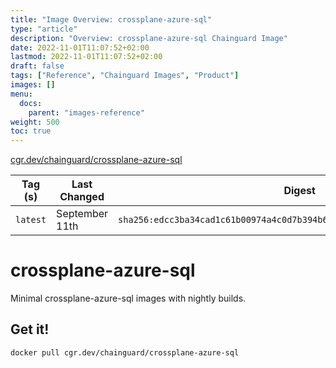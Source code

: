 ```yaml
---
title: "Image Overview: crossplane-azure-sql"
type: "article"
description: "Overview: crossplane-azure-sql Chainguard Image"
date: 2022-11-01T11:07:52+02:00
lastmod: 2022-11-01T11:07:52+02:00
draft: false
tags: ["Reference", "Chainguard Images", "Product"]
images: []
menu:
  docs:
    parent: "images-reference"
weight: 500
toc: true
---
```


[cgr.dev/chainguard/crossplane-azure-sql](https://github.com/chainguard-images/images/tree/main/images/crossplane-azure-sql)

| Tag (s)   | Last Changed   | Digest                                                                    |
|-----------|----------------|---------------------------------------------------------------------------|
|  `latest` | September 11th | `sha256:edcc3ba34cad1c61b00974a4c0d7b394b68027c46897c5945282e38478649b72` |

# crossplane-azure-sql

Minimal crossplane-azure-sql images with nightly builds.

## Get it!

```shell
docker pull cgr.dev/chainguard/crossplane-azure-sql
```
